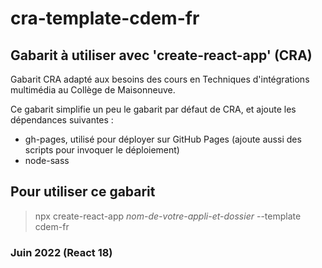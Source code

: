 # cra-template-cdem-fr
## Gabarit à utiliser avec 'create-react-app' (CRA)

Gabarit CRA adapté aux besoins des cours en Techniques d'intégrations multimédia au Collège de Maisonneuve. 

Ce gabarit simplifie un peu le gabarit par défaut de CRA, et ajoute les dépendances suivantes : 
- gh-pages, utilisé pour déployer sur GitHub Pages (ajoute aussi des scripts pour invoquer le déploiement)
- node-sass

## Pour utiliser ce gabarit
> npx create-react-app *nom-de-votre-appli-et-dossier* --template cdem-fr

### Juin 2022 (React 18)